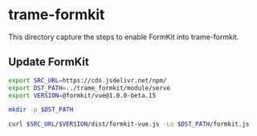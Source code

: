 # trame-formkit

This directory capture the steps to enable FormKit into trame-formkit.

## Update FormKit

```bash
export SRC_URL=https://cdn.jsdelivr.net/npm/
export DST_PATH=../trame_formkit/module/serve
export VERSION=@formkit/vue@1.0.0-beta.15

mkdir -p $DST_PATH

curl $SRC_URL/$VERSION/dist/formkit-vue.js -Lo $DST_PATH/formkit.js
```
